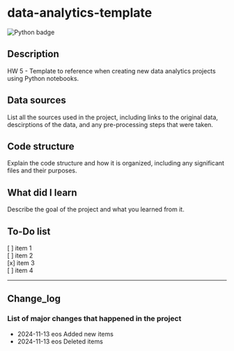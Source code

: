 # data-analytics-template

![Python badge](https://img.shields.io/badge/Python-3776AB?style=for-the-badge&logo=python&logoColor=white)

## Description

HW 5 - Template to reference when creating new data analytics projects using Python notebooks.

## Data sources

List all the sources used in the project, including links to the original data, descirptions of the data, and any pre-processing steps that were taken.

## Code structure

Explain the code structure and how it is organized, including any significant files and their purposes.

## What did I learn

Describe the goal of the project and what you learned from it.

## To-Do list

[ ] item 1  
[ ] item 2  
[x] item 3  
[ ] item 4

---

## Change_log

### List of major changes that happened in the project

- 2024-11-13 eos Added new items
- 2024-11-13 eos Deleted items
